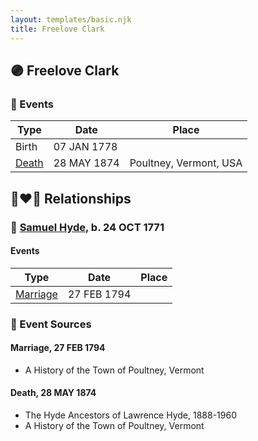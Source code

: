 ```yaml
---
layout: templates/basic.njk
title: Freelove Clark
---
```

## 🟣 Freelove Clark

### 📆 Events

Type | Date | Place
------ | ------ | ------
Birth | 07 JAN 1778 |
[Death](#event-942fe05f-fb8c-4058-874d-0b1f93aba1f1) | 28 MAY 1874 | Poultney, Vermont, USA

## 👩‍❤️‍👨 Relationships

### 🔵 [Samuel Hyde](/people/9/99101312), b. 24 OCT 1771

#### Events

Type | Date | Place
------ | ------ | ------
[Marriage](#event-508f3a48-17f5-4529-a2ec-650e9aa063bd) | 27 FEB 1794 |
### 📰 Event Sources

#### <a id="event-508f3a48-17f5-4529-a2ec-650e9aa063bd"></a> Marriage, 27 FEB 1794
* A History of the Town of Poultney, Vermont

#### <a id="event-942fe05f-fb8c-4058-874d-0b1f93aba1f1"></a> Death, 28 MAY 1874
* The Hyde Ancestors of Lawrence Hyde, 1888-1960
* A History of the Town of Poultney, Vermont